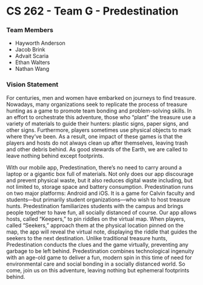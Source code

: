 # CS 262 - Team G - Predestination

### Team Members

- Hayworth Anderson
- Jacob Brink
- Advait Scaria
- Ethan Walters
- Nathan Wang

### Vision Statement

For centuries, men and women have embarked on journeys to find treasure. Nowadays, many organizations seek to replicate the process of treasure hunting as a game to promote team bonding and problem-solving skills. In an effort to orchestrate this adventure, those who “plant” the treasure use a variety of materials to guide their hunters: plastic signs, paper signs, and other signs. Furthermore, players sometimes use physical objects to mark where they’ve been. As a result, one impact of these games is that the players and hosts do not always clean up after themselves, leaving trash and other debris behind. As good stewards of the Earth, we are called to leave nothing behind except footprints. 

With our mobile app, Predestination, there’s no need to carry around a laptop or a gigantic box full of materials. Not only does our app discourage and prevent physical waste, but it also reduces digital waste including, but not limited to, storage space and battery consumption. Predestination runs on two major platforms: Android and iOS. It is a game for Calvin faculty and students—but primarily student organizations—who wish to host treasure hunts. Predestination familiarizes students with the campus and brings people together to have fun, all socially distanced of course. Our app allows hosts, called “Keepers,” to pin riddles on the virtual map. When players, called “Seekers,” approach them at the physical location pinned on the map, the app will reveal the virtual note, displaying the riddle that guides the seekers to the next destination. Unlike traditional treasure hunts, Predestination conducts the clues and the game virtually, preventing any garbage to be left behind. Predestination combines technological ingenuity with an age-old game to deliver a fun, modern spin in this time of need for environmental care and social bonding in a socially distanced world. So come, join us on this adventure, leaving nothing but ephemeral footprints behind.

